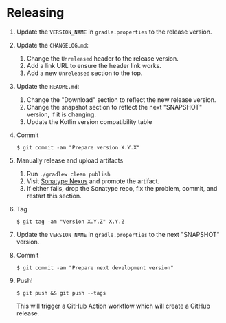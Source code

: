 # Releasing

1. Update the `VERSION_NAME` in `gradle.properties` to the release version.

2. Update the `CHANGELOG.md`:
    1. Change the `Unreleased` header to the release version.
    2. Add a link URL to ensure the header link works.
    3. Add a new `Unreleased` section to the top.

3. Update the `README.md`:
    1. Change the "Download" section to reflect the new release version.
    2. Change the snapshot section to reflect the next "SNAPSHOT" version, if it is changing.
    3. Update the Kotlin version compatibility table

4. Commit

   ```
   $ git commit -am "Prepare version X.Y.X"
   ```

5. Manually release and upload artifacts
    1. Run `./gradlew clean publish`
    2. Visit [Sonatype Nexus](https://oss.sonatype.org/) and promote the artifact.
    3. If either fails, drop the Sonatype repo, fix the problem, commit, and restart this section.

6. Tag

   ```
   $ git tag -am "Version X.Y.Z" X.Y.Z
   ```

7. Update the `VERSION_NAME` in `gradle.properties` to the next "SNAPSHOT" version.

8. Commit

   ```
   $ git commit -am "Prepare next development version"
   ```

9. Push!

   ```
   $ git push && git push --tags
   ```

   This will trigger a GitHub Action workflow which will create a GitHub release.
